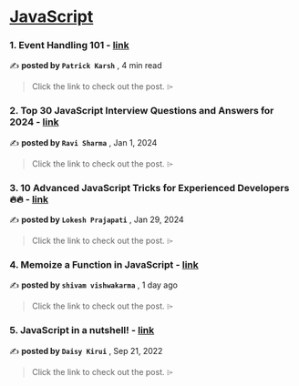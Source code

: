 
<h1><a href=https://medium.com/tag/javascript-development/recommended target="_blank" rel="noopener noreferrer">JavaScript</a></h1>
<h3>1. Event Handling 101 - <a href=https://medium.com/@patrickkarsh/event-handling-101-c2734d5181df?source=tag_recommended_feed---------0-84----------javascript_development----------6e0088ad_1128_4814_9356_6d8abbaa6926------- target="_blank" rel="noopener noreferrer">link</a></h3>

✍️ **posted by `Patrick Karsh`** <date> , 4 min read</date>

<blockquote>Click the link to check out the post. ⌲</blockquote>

<h3>2. Top 30 JavaScript Interview Questions and Answers for 2024 - <a href=https://medium.com/@javascriptcentric/top-30-javascript-interview-questions-and-answers-for-2024-7f1e2d1d0638?source=tag_recommended_feed---------1-107----------javascript_development----------6e0088ad_1128_4814_9356_6d8abbaa6926------- target="_blank" rel="noopener noreferrer">link</a></h3>

✍️ **posted by `Ravi Sharma`** <date> , Jan 1, 2024</date>

<blockquote>Click the link to check out the post. ⌲</blockquote>

<h3>3. 10 Advanced JavaScript Tricks for Experienced Developers 🔥🔥 - <a href=https://medium.com/@lokesh-prajapati/10-advanced-javascript-tricks-for-experienced-developers-8afb44b24427?source=tag_recommended_feed---------2-85----------javascript_development----------6e0088ad_1128_4814_9356_6d8abbaa6926------- target="_blank" rel="noopener noreferrer">link</a></h3>

✍️ **posted by `Lokesh Prajapati`** <date> , Jan 29, 2024</date>

<blockquote>Click the link to check out the post. ⌲</blockquote>

<h3>4. Memoize a Function in JavaScript - <a href=https://medium.com/javascript-in-plain-english/memoize-a-function-in-javascript-fe336e81139c?source=tag_recommended_feed---------3-84----------javascript_development----------6e0088ad_1128_4814_9356_6d8abbaa6926------- target="_blank" rel="noopener noreferrer">link</a></h3>

✍️ **posted by `shivam vishwakarma`** <date> , 1 day ago</date>

<blockquote>Click the link to check out the post. ⌲</blockquote>

<h3>5. JavaScript in a nutshell! - <a href=https://medium.com/@daisykirui/javascript-in-a-nutshell-669dab5b6e78?source=tag_recommended_feed---------4-107----------javascript_development----------6e0088ad_1128_4814_9356_6d8abbaa6926------- target="_blank" rel="noopener noreferrer">link</a></h3>

✍️ **posted by `Daisy Kirui`** <date> , Sep 21, 2022</date>

<blockquote>Click the link to check out the post. ⌲</blockquote>

